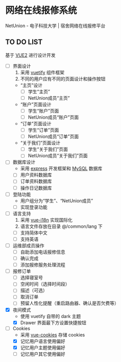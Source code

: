 # 网络在线报修系统

NetUnion - 电子科技大学 | 宿舍网络在线报修平台

## TO DO LIST

基于 [VUE2](https://cn.vuejs.org/) 进行设计开发

- [ ] 界面设计
  1. 采用 [vuetify](https://vuetifyjs.com/zh-Hans/) 组件框架
  2. 不同的用户应有不同的页面设计和操作按钮
  - “主页”设计
    - [ ] 学生“主页”
    - [ ] NetUnion成员“主页”
  - “账户”页面设计
    - [ ] 学生“账户”页面
    - [ ] NetUnion成员“账户”页面
  - “订单”页面设计
    - [ ] 学生“订单”页面
    - [ ] NetUnion成员“订单”页面
  - “关于我们”页面设计
    - [ ] 学生“关于我们”页面
    - [ ] NetUnion成员“关于我们”页面
- [ ] 数据库设计
  - 采用 [express](http://www.expressjs.com.cn/) 开发框架和 [MySQL](https://www.mysql.com/) 数据库
  - [ ] 用户资料数据库
  - [ ] 订单资料数据库
  - [ ] 操作日记数据库
- [ ] 登陆功能
  - 用户组分为“学生”、“NetUnion成员”
  - [ ] 实现登录功能
- [ ] 语言支持
  1. 采用 [vue-i18n](https://kazupon.github.io/vue-i18n/) 实现国际化
  2. 语言文件存放在目录 @/common/lang 下
  - [ ] 支持简体中文
  - [ ] 支持英语
- [ ] 运维部成员操作
  - [ ] 自助添加电话报修信息
  - [ ] 确认完成
  - [ ] 添加报修服务处理流程
- [ ] 报修订单
  - [ ] 选择寝室号
  - [ ] 空闲时间（选择时间段）
  - [ ] 描述（可选）
  - [ ] 取消订单
  - [ ] 预留人性化提醒（重启路由器、确认是否欠费等）
- [x] 夜间模式
  - 使用 vuetify 自带的 dark 主题
  - [x] Drawer 界面最下方设置快捷按钮
- [ ] Cookies
  - 采用 [vue-cookies](https://github.com/cmp-cc/vue-cookies) 存储 cookies
  - [x] 记忆用户语言使用偏好
  - [x] 记忆用户主题使用偏好
  - [ ] 记忆用户其它使用偏好
